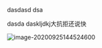 dasdasd dsa 



dasda  daskljdkj大抗拒还说快

![image-20200925144524600](C:\Users\wyl\AppData\Roaming\Typora\typora-user-images\image-20200925144524600.png)
